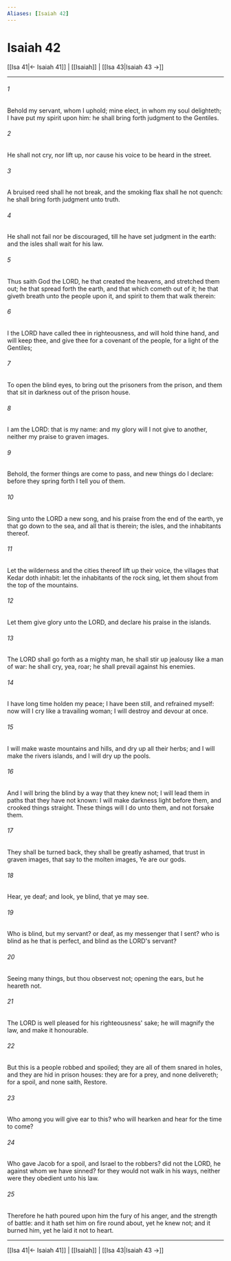 ```yaml
---
Aliases: [Isaiah 42]
---
```

# Isaiah 42

[[Isa 41|← Isaiah 41]] | [[Isaiah]] | [[Isa 43|Isaiah 43 →]]
***



###### 1 
Behold my servant, whom I uphold; mine elect, in whom my soul delighteth; I have put my spirit upon him: he shall bring forth judgment to the Gentiles. 

###### 2 
He shall not cry, nor lift up, nor cause his voice to be heard in the street. 

###### 3 
A bruised reed shall he not break, and the smoking flax shall he not quench: he shall bring forth judgment unto truth. 

###### 4 
He shall not fail nor be discouraged, till he have set judgment in the earth: and the isles shall wait for his law. 

###### 5 
Thus saith God the LORD, he that created the heavens, and stretched them out; he that spread forth the earth, and that which cometh out of it; he that giveth breath unto the people upon it, and spirit to them that walk therein: 

###### 6 
I the LORD have called thee in righteousness, and will hold thine hand, and will keep thee, and give thee for a covenant of the people, for a light of the Gentiles; 

###### 7 
To open the blind eyes, to bring out the prisoners from the prison, and them that sit in darkness out of the prison house. 

###### 8 
I am the LORD: that is my name: and my glory will I not give to another, neither my praise to graven images. 

###### 9 
Behold, the former things are come to pass, and new things do I declare: before they spring forth I tell you of them. 

###### 10 
Sing unto the LORD a new song, and his praise from the end of the earth, ye that go down to the sea, and all that is therein; the isles, and the inhabitants thereof. 

###### 11 
Let the wilderness and the cities thereof lift up their voice, the villages that Kedar doth inhabit: let the inhabitants of the rock sing, let them shout from the top of the mountains. 

###### 12 
Let them give glory unto the LORD, and declare his praise in the islands. 

###### 13 
The LORD shall go forth as a mighty man, he shall stir up jealousy like a man of war: he shall cry, yea, roar; he shall prevail against his enemies. 

###### 14 
I have long time holden my peace; I have been still, and refrained myself: now will I cry like a travailing woman; I will destroy and devour at once. 

###### 15 
I will make waste mountains and hills, and dry up all their herbs; and I will make the rivers islands, and I will dry up the pools. 

###### 16 
And I will bring the blind by a way that they knew not; I will lead them in paths that they have not known: I will make darkness light before them, and crooked things straight. These things will I do unto them, and not forsake them. 

###### 17 
They shall be turned back, they shall be greatly ashamed, that trust in graven images, that say to the molten images, Ye are our gods. 

###### 18 
Hear, ye deaf; and look, ye blind, that ye may see. 

###### 19 
Who is blind, but my servant? or deaf, as my messenger that I sent? who is blind as he that is perfect, and blind as the LORD's servant? 

###### 20 
Seeing many things, but thou observest not; opening the ears, but he heareth not. 

###### 21 
The LORD is well pleased for his righteousness' sake; he will magnify the law, and make it honourable. 

###### 22 
But this is a people robbed and spoiled; they are all of them snared in holes, and they are hid in prison houses: they are for a prey, and none delivereth; for a spoil, and none saith, Restore. 

###### 23 
Who among you will give ear to this? who will hearken and hear for the time to come? 

###### 24 
Who gave Jacob for a spoil, and Israel to the robbers? did not the LORD, he against whom we have sinned? for they would not walk in his ways, neither were they obedient unto his law. 

###### 25 
Therefore he hath poured upon him the fury of his anger, and the strength of battle: and it hath set him on fire round about, yet he knew not; and it burned him, yet he laid it not to heart.

***
[[Isa 41|← Isaiah 41]] | [[Isaiah]] | [[Isa 43|Isaiah 43 →]]
